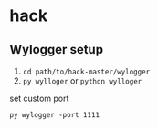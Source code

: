 # hack

## Wylogger setup
1. ```cd path/to/hack-master/wylogger```
2. ```py wylloger``` or ```python wylloger```

set custom port
```
py wylogger -port 1111
```